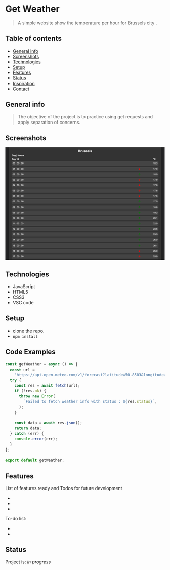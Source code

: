 # Get Weather

> A simple website show the temperature per hour for Brussels city .

## Table of contents

- [General info](#general-info)
- [Screenshots](#screenshots)
- [Technologies](#technologies)
- [Setup](#setup)
- [Features](#features)
- [Status](#status)
- [Inspiration](#inspiration)
- [Contact](#contact)

## General info

> The objective of the project is to practice using get requests and apply separation of concerns.

## Screenshots

![Example screenshot](./assets/screenShot.png)

## Technologies

- JavaScript
- HTML5
- CSS3
- VSC code

## Setup

- clone the repo.
- `npm install`

## Code Examples

```js
const getWeather = async () => {
  const url =
    'https://api.open-meteo.com/v1/forecast?latitude=50.8503&longitude=4.3517&hourly=temperature_2m';
  try {
    const res = await fetch(url);
    if (!res.ok) {
      throw new Error(
        `Failed to fetch weather info with status : ${res.status}`,
      );
    }

    const data = await res.json();
    return data;
  } catch (err) {
    console.error(err);
  }
};

export default getWeather;
```

## Features

List of features ready and Todos for future development

-
-
-

To-do list:

-
-

## Status

Project is: _in progress_
